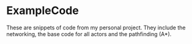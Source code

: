# ExampleCode

These are snippets of code from my personal project. They include the networking, the base code for all actors and the pathfinding (A*).
